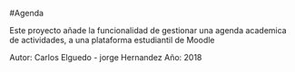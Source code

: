 #Agenda

Este proyecto añade la funcionalidad de gestionar una agenda academica de actividades, a una plataforma estudiantil de Moodle

Autor:	Carlos Elguedo - jorge Hernandez
Año:	2018

